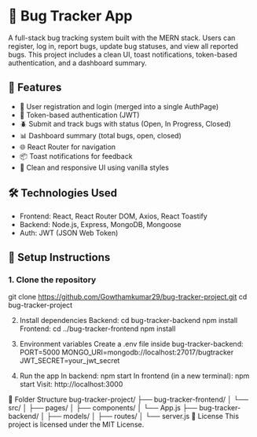 # 🐞 Bug Tracker App

A full-stack bug tracking system built with the MERN stack. Users can register, log in, report bugs, update bug statuses, and view all reported bugs. This project includes a clean UI, toast notifications, token-based authentication, and a dashboard summary.

## 🚀 Features

- 👤 User registration and login (merged into a single AuthPage)
- 🔐 Token-based authentication (JWT)
- 🪲 Submit and track bugs with status (Open, In Progress, Closed)
- 📊 Dashboard summary (total bugs, open, closed)
- 🌐 React Router for navigation
- 📦 Toast notifications for feedback
- 💄 Clean and responsive UI using vanilla styles

## 🛠️ Technologies Used

- Frontend: React, React Router DOM, Axios, React Toastify
- Backend: Node.js, Express, MongoDB, Mongoose
- Auth: JWT (JSON Web Token)


## 🔧 Setup Instructions

### 1. Clone the repository


git clone https://github.com/Gowthamkumar29/bug-tracker-project.git
cd bug-tracker-project

2. Install dependencies
Backend:
cd bug-tracker-backend
npm install
Frontend:
cd ../bug-tracker-frontend
npm install

3. Environment variables
Create a .env file inside bug-tracker-backend:
PORT=5000
MONGO_URI=mongodb://localhost:27017/bugtracker
JWT_SECRET=your_jwt_secret

4. Run the app
In backend:
npm start
In frontend (in a new terminal):
npm start
Visit: http://localhost:3000

📂 Folder Structure
bug-tracker-project/
├── bug-tracker-frontend/
│   └── src/
│       ├── pages/
│       ├── components/
│       └── App.js
├── bug-tracker-backend/
│   ├── models/
│   ├── routes/
│   └── server.js
📜 License
This project is licensed under the MIT License.
